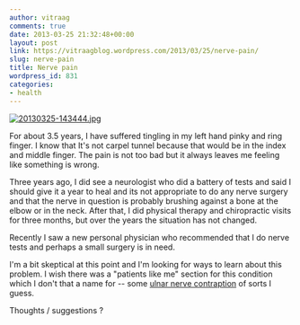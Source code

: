 ```yaml
---
author: vitraag
comments: true
date: 2013-03-25 21:32:48+00:00
layout: post
link: https://vitraagblog.wordpress.com/2013/03/25/nerve-pain/
slug: nerve-pain
title: Nerve pain
wordpress_id: 831
categories:
- health
---
```


[![20130325-143444.jpg]({{site.images}}/2013/03/20130325-143444.jpg)]({{site.images}}/2013/03/20130325-143444.jpg)

For about 3.5 years, I have suffered tingling in my left hand pinky and ring finger. I know that It's not carpel tunnel because that would be in the index and middle finger. The pain is not too bad but it always leaves me feeling like something is wrong.

Three years ago, I did see a neurologist who did a battery of tests and said I should give it a year to heal and its not appropriate to do any nerve surgery and that the nerve in question is probably brushing against a bone at the elbow or in the neck. After that, I did physical therapy and chiropractic visits for three months, but over the years the situation has not changed.

Recently I saw a new personal physician who recommended that I do nerve tests and perhaps a small surgery is in need.

I'm a bit skeptical at this point and I'm looking for ways to learn about this problem. I wish there was a "patients like me" section for this condition which I don't that a name for -- some [ulnar nerve contraption](http://en.wikipedia.org/wiki/Ulnar_nerve_entrapment) of sorts I guess.

Thoughts / suggestions ?
